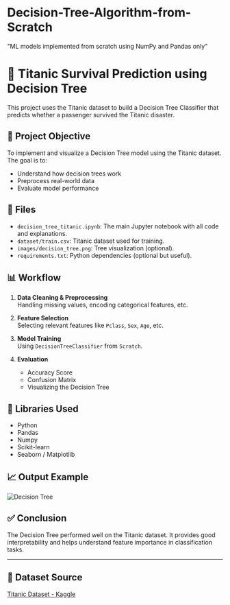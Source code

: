 # Decision-Tree-Algorithm-from-Scratch
"ML models implemented from scratch using NumPy and Pandas only"
# 🚢 Titanic Survival Prediction using Decision Tree

This project uses the Titanic dataset to build a Decision Tree Classifier that predicts whether a passenger survived the Titanic disaster.

## 📌 Project Objective

To implement and visualize a Decision Tree model using the Titanic dataset. The goal is to:
- Understand how decision trees work
- Preprocess real-world data
- Evaluate model performance

## 📂 Files

- `decision_tree_titanic.ipynb`: The main Jupyter notebook with all code and explanations.
- `dataset/train.csv`: Titanic dataset used for training.
- `images/decision_tree.png`: Tree visualization (optional).
- `requirements.txt`: Python dependencies (optional but useful).

## 📊 Workflow

1. **Data Cleaning & Preprocessing**  
   Handling missing values, encoding categorical features, etc.

2. **Feature Selection**  
   Selecting relevant features like `Pclass`, `Sex`, `Age`, etc.

3. **Model Training**  
   Using `DecisionTreeClassifier` from `Scratch`.

4. **Evaluation**  
   - Accuracy Score  
   - Confusion Matrix  
   - Visualizing the Decision Tree

## 🔧 Libraries Used

- Python
- Pandas
- Numpy
- Scikit-learn
- Seaborn / Matplotlib

## 📈 Output Example

![Decision Tree](images/decision_tree.png)

## ✅ Conclusion

The Decision Tree performed well on the Titanic dataset. It provides good interpretability and helps understand feature importance in classification tasks.

---

## 🔗 Dataset Source

[Titanic Dataset - Kaggle](https://www.kaggle.com/competitions/titanic)
